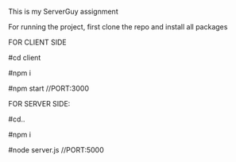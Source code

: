 This is my ServerGuy assignment


For running the project, first clone the repo and install all packages 

FOR CLIENT SIDE

#cd client

#npm i

#npm start //PORT:3000



FOR SERVER SIDE:

#cd..

#npm i 

#node server.js  //PORT:5000


